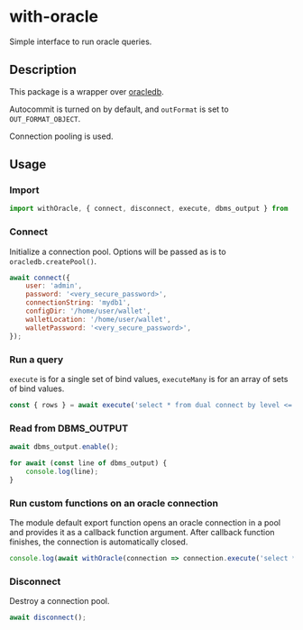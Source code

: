 # with-oracle

Simple interface to run oracle queries.

## Description

This package is a wrapper over
[oracledb](https://oracle.github.io/node-oracledb).

Autocommit is turned on by default, and `outFormat` is set to
`OUT_FORMAT_OBJECT`.

Connection pooling is used.

## Usage

### Import

```js
import withOracle, { connect, disconnect, execute, dbms_output } from 'with-oracle';
```

### Connect

Initialize a connection pool. Options will be passed as is to
`oracledb.createPool()`.

```js
await connect({
    user: 'admin',
    password: '<very_secure_password>',
    connectionString: 'mydb1',
    configDir: '/home/user/wallet',
    walletLocation: '/home/user/wallet',
    walletPassword: '<very_secure_password>',
});
```

### Run a query

`execute` is for a single set of bind values, `executeMany` is for an
array of sets of bind values.

```js
const { rows } = await execute('select * from dual connect by level <= :lev', { lev: 8 });
```

### Read from DBMS_OUTPUT

```js
await dbms_output.enable();

for await (const line of dbms_output) {
    console.log(line);
}
```

### Run custom functions on an oracle connection

The module default export function opens an oracle connection in a
pool and provides it as a callback function argument. After callback
function finishes, the connection is automatically closed.

```js
console.log(await withOracle(connection => connection.execute('select * from dual')));
```

### Disconnect

Destroy a connection pool.

```js
await disconnect();
```
